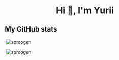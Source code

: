 <h1 align="center">Hi 👋, I'm Yurii</h1>

## My GitHub stats
<p>&nbsp;<img align="center" src="https://github-readme-stats.vercel.app/api/top-langs/?username=catholoni&hide=css,html&layout=compact" alt="sproogen"></p>

<p>&nbsp;<img align="center" src="https://github-readme-stats.vercel.app/api?username=catholoni&show_icons=true&locale=en" alt="sproogen"></p>

<!--
**catholoni/catholoni** is a ✨ _special_ ✨ repository because its `README.md` (this file) appears on your GitHub profile.

Here are some ideas to get you started:

- 🔭 I’m currently working on ...
- 🌱 I’m currently learning ...
- 👯 I’m looking to collaborate on ...
- 🤔 I’m looking for help with ...
- 💬 Ask me about ...
- 📫 How to reach me: ...
- 😄 Pronouns: ...
- ⚡ Fun fact: ...
-->
